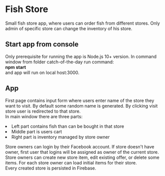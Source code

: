 # Fish Store
Small fish store app, where users can order fish from different stores. Only admin of specific store can change the inventory of his store.


## Start app from console
Only prerequisite for running the app is Node.js 10+ version. 
In command window from folder catch-of-the-day run command: <br><b>npm start</b><br>and app will run on local host:3000.

## App
First page contains input form where users enter name of the store they want to visit. By default some random name is generated. By clicking visit store user is redirected to that store. 
<br>In main window there are three parts:

<li>Left part contains fish than can be bought in that store
<li>Middle part is users cart 
<li>Right part is inventory managed by store owner

Store owners can login by their Facebook account. If store doesn't have owner, first user that logins will be assigned as owner of the current store. <br>Store owners can create new store item, edit existing offer, or delete some items. 
For each store owner can load initial items for their store.
<br>Every created store is persisted in Firebase. 